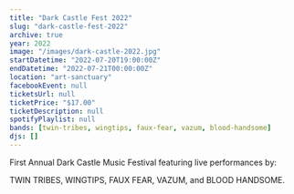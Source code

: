 ```yaml
---
title: "Dark Castle Fest 2022"
slug: "dark-castle-fest-2022"
archive: true
year: 2022
image: "/images/dark-castle-2022.jpg"
startDatetime: "2022-07-20T19:00:00Z"
endDatetime: "2022-07-21T00:00:00Z"
location: "art-sanctuary"
facebookEvent: null
ticketsUrl: null
ticketPrice: "$17.00"
ticketDescription: null
spotifyPlaylist: null
bands: [twin-tribes, wingtips, faux-fear, vazum, blood-handsome]
djs: []
---
```


First Annual Dark Castle Music Festival featuring live performances by:

TWIN TRIBES, WINGTIPS, FAUX FEAR, VAZUM, and BLOOD HANDSOME.
